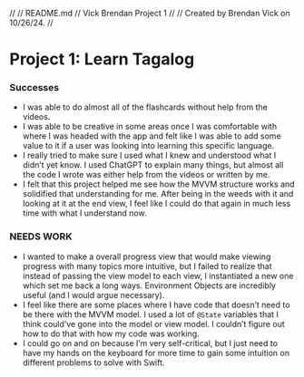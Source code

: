 //
//  README.md
//  Vick Brendan Project 1
//
//  Created by Brendan Vick on 10/26/24.
//

# Project 1: Learn Tagalog
### Successes
- I was able to do almost all of the flashcards without help from the videos.
- I was able to be creative in some areas once I was comfortable with where I was headed with the app and felt like I was able to add some value to it if a user was looking into learning this specific language.
- I really tried to make sure I used what I knew and understood what I didn’t yet know. I used ChatGPT to explain many things, but almost all the code I wrote was either help from the videos or written by me.
- I felt that this project helped me see how the MVVM structure works and solidified that understanding for me. After being in the weeds with it and looking at it at the end view, I feel like I could do that again in much less time with what I understand now.
### NEEDS WORK
- I wanted to make a overall progress view that would make viewing progress with many topics more intuitive, but I failed to realize that instead of passing the view model to each view, I instantiated a new one which set me back a long ways. Environment Objects are incredibly useful (and I would argue necessary).
- I feel like there are some places where I have code that doesn’t need to be there with the MVVM model. I used a lot of `@State` variables that I think could’ve gone into the model or view model. I couldn’t figure out how to do that with how my code was working.
- I could go on and on because I’m very self-critical, but I just need to have my hands on the keyboard for more time to gain some intuition on different problems to solve with Swift.
